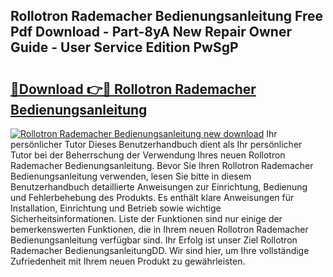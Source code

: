 ## Rollotron Rademacher Bedienungsanleitung Free Pdf Download - Part-8yA New Repair Owner Guide - User Service Edition PwSgP

# <h2><a href="http://df1ik6.blite.top/?on=Rollotron+Rademacher+Bedienungsanleitung">🔗Download 👉🔴 Rollotron Rademacher Bedienungsanleitung</a></h2>

[![Rollotron Rademacher Bedienungsanleitung new download](https://i.imgur.com/lujVjoI.png)](http://df1ik6.blite.top/?on=Rollotron+Rademacher+Bedienungsanleitung)
Ihr persönlicher Tutor Dieses Benutzerhandbuch dient als Ihr persönlicher Tutor bei der Beherrschung der Verwendung Ihres neuen Rollotron Rademacher Bedienungsanleitung. Bevor Sie Ihren Rollotron Rademacher Bedienungsanleitung verwenden, lesen Sie bitte in diesem Benutzerhandbuch detaillierte Anweisungen zur Einrichtung, Bedienung und Fehlerbehebung des Produkts. Es enthält klare Anweisungen für Installation, Einrichtung und Betrieb sowie wichtige Sicherheitsinformationen. Liste der Funktionen sind nur einige der bemerkenswerten Funktionen, die in Ihrem neuen Rollotron Rademacher Bedienungsanleitung verfügbar sind. Ihr Erfolg ist unser Ziel Rollotron Rademacher BedienungsanleitungDD. Wir sind hier, um Ihre vollständige Zufriedenheit mit Ihrem neuen Produkt zu gewährleisten.
